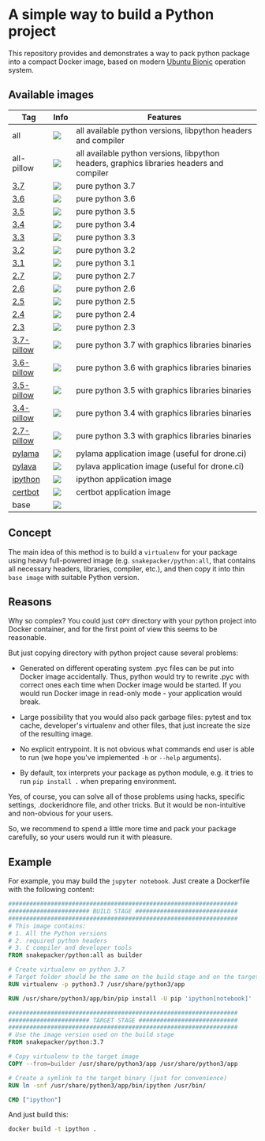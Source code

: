 A simple way to build a Python project
======================================

This repository provides and demonstrates a way to pack python package into a
compact Docker image, based on modern
[Ubuntu Bionic](https://help.ubuntu.ru/wiki/bionicbeaver) operation system.

Available images
----------------

Tag      | Info | Features
 ------- | ---- | --------
all      | [![](https://images.microbadger.com/badges/image/snakepacker/python:all.svg)](https://microbadger.com/images/snakepacker/python:all) | all available python versions, libpython headers and compiler
all-pillow | [![](https://images.microbadger.com/badges/image/snakepacker/python:all-pillow.svg)](https://microbadger.com/images/snakepacker/python:all-pillow) |  all available python versions, libpython headers, graphics libraries headers and compiler
[3.7](https://docs.python.org/3/whatsnew/3.7.html) | [![](https://images.microbadger.com/badges/image/snakepacker/python:3.7.svg)](https://microbadger.com/images/snakepacker/python:3.7) | pure python 3.7
[3.6](https://docs.python.org/3/whatsnew/3.6.html) | [![](https://images.microbadger.com/badges/image/snakepacker/python:3.6.svg)](https://microbadger.com/images/snakepacker/python:3.6) | pure python 3.6
[3.5](https://docs.python.org/3/whatsnew/3.5.html) | [![](https://images.microbadger.com/badges/image/snakepacker/python:3.5.svg)](https://microbadger.com/images/snakepacker/python:3.5) | pure python 3.5
[3.4](https://docs.python.org/3/whatsnew/3.4.html) | [![](https://images.microbadger.com/badges/image/snakepacker/python:3.4.svg)](https://microbadger.com/images/snakepacker/python:3.4) | pure python 3.4
[3.3](https://docs.python.org/3/whatsnew/3.3.html) | [![](https://images.microbadger.com/badges/image/snakepacker/python:3.3.svg)](https://microbadger.com/images/snakepacker/python:3.3) | pure python 3.3
[3.2](https://docs.python.org/3/whatsnew/3.2.html) | [![](https://images.microbadger.com/badges/image/snakepacker/python:3.2.svg)](https://microbadger.com/images/snakepacker/python:3.2) | pure python 3.2
[3.1](https://docs.python.org/3/whatsnew/3.1.html) | [![](https://images.microbadger.com/badges/image/snakepacker/python:3.1.svg)](https://microbadger.com/images/snakepacker/python:3.1) | pure python 3.1
[2.7](https://docs.python.org/2/whatsnew/2.7.html) | [![](https://images.microbadger.com/badges/image/snakepacker/python:2.7.svg)](https://microbadger.com/images/snakepacker/python:2.7) | pure python 2.7
[2.6](https://docs.python.org/2/whatsnew/2.6.html) | [![](https://images.microbadger.com/badges/image/snakepacker/python:2.6.svg)](https://microbadger.com/images/snakepacker/python:2.6) | pure python 2.6
[2.5](https://docs.python.org/2/whatsnew/2.5.html) | [![](https://images.microbadger.com/badges/image/snakepacker/python:2.5.svg)](https://microbadger.com/images/snakepacker/python:2.5) | pure python 2.5
[2.4](https://docs.python.org/2/whatsnew/2.4.html) | [![](https://images.microbadger.com/badges/image/snakepacker/python:2.4.svg)](https://microbadger.com/images/snakepacker/python:2.4) | pure python 2.4
[2.3](https://docs.python.org/2/whatsnew/2.3.html) | [![](https://images.microbadger.com/badges/image/snakepacker/python:2.3.svg)](https://microbadger.com/images/snakepacker/python:2.3) | pure python 2.3
[3.7-pillow](https://docs.python.org/3/whatsnew/3.7.html) | [![](https://images.microbadger.com/badges/image/snakepacker/python:3.7-pillow.svg)](https://microbadger.com/images/snakepacker/python:3.7-pillow) | pure python 3.7 with graphics libraries binaries
[3.6-pillow](https://docs.python.org/3/whatsnew/3.6.html) | [![](https://images.microbadger.com/badges/image/snakepacker/python:3.6-pillow.svg)](https://microbadger.com/images/snakepacker/python:3.6-pillow) | pure python 3.6 with graphics libraries binaries
[3.5-pillow](https://docs.python.org/3/whatsnew/3.5.html) | [![](https://images.microbadger.com/badges/image/snakepacker/python:3.5-pillow.svg)](https://microbadger.com/images/snakepacker/python:3.5-pillow) | pure python 3.5 with graphics libraries binaries
[3.4-pillow](https://docs.python.org/3/whatsnew/3.4.html) | [![](https://images.microbadger.com/badges/image/snakepacker/python:3.4-pillow.svg)](https://microbadger.com/images/snakepacker/python:3.4-pillow) | pure python 3.4 with graphics libraries binaries
[2.7-pillow](https://docs.python.org/2/whatsnew/2.7.html) | [![](https://images.microbadger.com/badges/image/snakepacker/python:2.7-pillow.svg)](https://microbadger.com/images/snakepacker/python:2.7-pillow) | pure python 3.3 with graphics libraries binaries
[pylama](https://pylama.readthedocs.io/en/latest/) | [![](https://images.microbadger.com/badges/image/snakepacker/python:pylama.svg)](https://microbadger.com/images/snakepacker/python:pylama) | pylama application image (useful for drone.ci)
[pylava](https://pylavadocs.readthedocs.io/en/latest/) | [![](https://images.microbadger.com/badges/image/snakepacker/python:pylava.svg)](https://microbadger.com/images/snakepacker/python:pylava) | pylava application image (useful for drone.ci)
[ipython](https://jupyter.org) | [![](https://images.microbadger.com/badges/image/snakepacker/python:ipython.svg)](https://microbadger.com/images/snakepacker/python:ipython) | ipython application image
[certbot](https://certbot.eff.org) | [![](https://images.microbadger.com/badges/image/snakepacker/python:certbot.svg)](https://microbadger.com/images/snakepacker/python:certbot) | certbot application image
base     | [![](https://images.microbadger.com/badges/image/snakepacker/python:base.svg)](https://microbadger.com/images/snakepacker/python:base)

Concept
-------

The main idea of this method is to build a `virtualenv` for your package using 
heavy full-powered image (e.g. `snakepacker/python:all`, that contains all 
necessary headers, libraries, compiler, etc.), and then copy it into thin 
`base image` with suitable Python version.

Reasons
-------

Why so complex? You could just `COPY` directory with your python project into 
Docker container, and for the first point of view this seems to be reasonable. 

But just copying directory with python project cause several problems:

- Generated on different operating system .pyc files can be put into Docker 
  image accidentally. Thus, python would try to rewrite .pyc with correct ones 
  each time when Docker image would be started. If you would run Docker image 
  in read-only mode - your application would break.  
   
- Large possibility that you would also pack garbage files: pytest and tox 
  cache, developer's virtualenv and other files, that just increate the size of 
  the resulting image.

- No explicit entrypoint. It is not obvious what commands end user is able to 
  run (we hope you've implemented `-h` or `--help` arguments).
  
- By default, tox interprets your package as python module, e.g. it tries to 
  run `pip install .` when preparing environment.

Yes, of course, you can solve all of those problems using hacks, specific
settings, .dockeridnore file, and other tricks. But it would be non-intuitive 
and non-obvious for your users.

So, we recommend to spend a little more time and pack your package carefully, 
so your users would run it with pleasure.

Example
-------

For example, you may build the `jupyter notebook`. Just create a Dockerfile 
with the following content:

```Dockerfile
#################################################################
####################### BUILD STAGE #############################
#################################################################
# This image contains:
# 1. All the Python versions
# 2. required python headers
# 3. C compiler and developer tools
FROM snakepacker/python:all as builder

# Create virtualenv on python 3.7
# Target folder should be the same on the build stage and on the target stage
RUN virtualenv -p python3.7 /usr/share/python3/app

RUN /usr/share/python3/app/bin/pip install -U pip 'ipython[notebook]'

#################################################################
####################### TARGET STAGE ############################
#################################################################
# Use the image version used on the build stage
FROM snakepacker/python:3.7

# Copy virtualenv to the target image
COPY --from=builder /usr/share/python3/app /usr/share/python3/app

# Create a symlink to the target binary (just for convenience)
RUN ln -snf /usr/share/python3/app/bin/ipython /usr/bin/

CMD ["ipython"]
```

And just build this:
```bash
docker build -t ipython .
```
